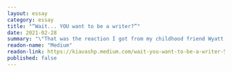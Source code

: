 ```yaml
---
layout: essay
category: essay
title: "“Wait... YOU want to be a writer?”"
date: 2021-02-28
summary: "\"That was the reaction I got from my childhood friend Wyatt when I first told him, and I understood why.\""
readon-name: "Medium"
readon-link: https://kiavashp.medium.com/wait-you-want-to-be-a-writer-5400bca29d4b
published: false
---
```

